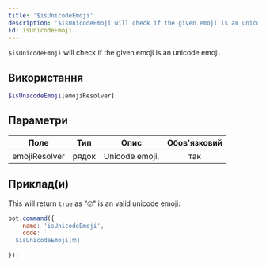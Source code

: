 ```yaml
---
title: '$isUnicodeEmoji'
description: '$isUnicodeEmoji will check if the given emoji is an unicode emoji.'
id: isUnicodeEmoji
---
```


`$isUnicodeEmoji` will check if the given emoji is an unicode emoji.

## Використання

```php
$isUnicodeEmoji[emojiResolver]
```

## Параметри

| Поле          | Тип   | Опис           | Обов'язковий |
| ------------- | ----- | -------------- |:------------:|
| emojiResolver | рядок | Unicode emoji. |     так      |

## Приклад(и)

This will return `true` as "🤓" is an valid unicode emoji:

```javascript
bot.command({
    name: 'isUnicodeEmoji',
    code: `
  $isUnicodeEmoji[🤓]
  `
});
```
